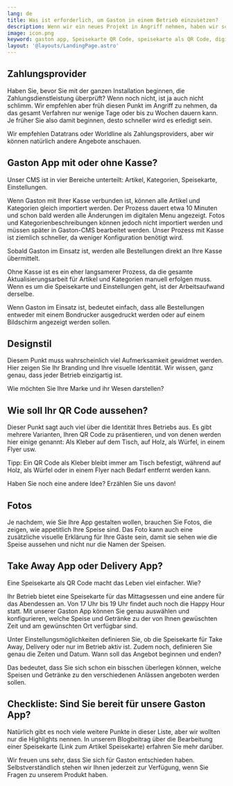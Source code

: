 ```yaml
---
lang: de
title: Was ist erforderlich, um Gaston in einem Betrieb einzusetzen?
description: Wenn wir ein neues Projekt in Angriff nehmen, haben wir schon dieses witzige Adrenalingefühl im Bauch. Es gibt so viele Punkte, an die wir denken müssen, dass wir manchmal das eine oder andere Detail vergessen. Aus diesem Grund haben wir quasi eine Checklist erstellt, in der Sie Schritt für Schritt alles überprüfen können, was Sie brauchen, bevor Sie unser digitales Menu in Ihrem Betrieb einsetzen.
image: icon.png
keyword: gaston app, Speisekarte QR Code, speisekarte als QR Code, digital menu, take away app, delivery app
layout: '@layouts/LandingPage.astro'
---
```


## Zahlungsprovider

Haben Sie, bevor Sie mit der ganzen Installation beginnen, die Zahlungsdienstleistung überprüft? Wenn noch nicht, ist ja auch nicht schlimm. Wir empfehlen aber früh diesen Punkt im Angriff zu nehmen, da das gesamt Verfahren nur wenige Tage oder bis zu Wochen dauern kann. Je früher Sie also damit beginnen, desto schneller wird es erledigt sein.

Wir empfehlen Datatrans oder Worldline als Zahlungsproviders, aber wir können natürlich andere Angebote anschauen.

## Gaston App mit oder ohne Kasse?

Unser CMS ist in vier Bereiche unterteilt: Artikel, Kategorien, Speisekarte, Einstellungen.

Wenn Gaston mit Ihrer Kasse verbunden ist, können alle Artikel und Kategorien gleich importiert werden. Der Prozess dauert etwa 10 Minuten und schon bald werden alle Änderungen im digitalen Menu angezeigt. Fotos und Kategorienbeschreibungen können jedoch nicht importiert werden und müssen später in Gaston-CMS bearbeitet werden. Unser Prozess mit Kasse ist ziemlich schneller, da weniger Konfiguration benötigt wird. 

Sobald Gaston im Einsatz ist, werden alle Bestellungen direkt an Ihre Kasse übermittelt.

Ohne Kasse ist es ein eher langsamerer Prozess, da die gesamte Aktualisierungsarbeit für Artikel und Kategorien manuell erfolgen muss. Wenn es um die Speisekarte und Einstellungen geht, ist der Arbeitsaufwand derselbe.

Wenn Gaston im Einsatz ist, bedeutet einfach, dass alle Bestellungen entweder mit einem Bondrucker ausgedruckt werden oder auf einem Bildschirm angezeigt werden sollen.

## Designstil

Diesem Punkt muss wahrscheinlich viel Aufmerksamkeit gewidmet werden. Hier zeigen Sie Ihr Branding und Ihre visuelle Identität. Wir wissen, ganz genau, dass jeder Betrieb einzigartig ist.

Wie möchten Sie Ihre Marke und ihr Wesen darstellen?

## Wie soll Ihr QR Code aussehen?

Dieser Punkt sagt auch viel über die Identität Ihres Betriebs aus. Es gibt mehrere Varianten, Ihren QR Code zu präsentieren, und von denen werden hier einige genannt: Als Kleber auf dem Tisch, auf Holz, als Würfel, in einem Flyer usw.

Tipp: Ein QR Code als Kleber bleibt immer am Tisch befestigt, während auf Holz, als Würfel oder in einem Flyer nach Bedarf entfernt werden kann.

Haben Sie noch eine andere Idee? Erzählen Sie uns davon!

## Fotos

Je nachdem, wie Sie Ihre App gestalten wollen, brauchen Sie Fotos, die zeigen, wie appetitlich Ihre Speise sind. Das Foto kann auch eine zusätzliche visuelle Erklärung für Ihre Gäste sein, damit sie sehen wie die Speise aussehen und nicht nur die Namen der Speisen.

## Take Away App oder Delivery App?

Eine Speisekarte als QR Code macht das Leben viel einfacher. Wie?

Ihr Betrieb bietet eine Speisekarte für das Mittagsessen und eine andere für das Abendessen an. Von 17 Uhr bis 19 Uhr findet auch noch die Happy Hour statt. Mit unserer Gaston App können Sie genau auswählen und konfigurieren, welche Speise und Getränke zu der von Ihnen gewüschten Zeit und am gewünschten Ort verfügbar sind.

Unter Einstellungsmöglichkeiten definieren Sie, ob die Speisekarte für Take Away, Delivery oder nur im Betrieb aktiv ist. Zudem noch, definieren Sie genau die Zeiten und Datum. Wann soll das Angebot beginnen und enden?

Das bedeutet, dass Sie sich schon ein bisschen überlegen können, welche Speisen und Getränke zu den verschiedenen Anlässen angeboten werden sollen.

## Checkliste: Sind Sie bereit für unsere Gaston App? 

Natürlich gibt es noch viele weitere Punkte in dieser Liste, aber wir wollten nur die Highlights nennen. In unserem Blogbeitrag über die Bearbeitung einer Speisekarte (Link zum Artikel Speisekarte) erfahren Sie mehr darüber.

Wir freuen uns sehr, dass Sie sich für Gaston entschieden haben. Selbstverständlich stehen wir Ihnen jederzeit zur Verfügung, wenn Sie Fragen zu unserem Produkt haben.